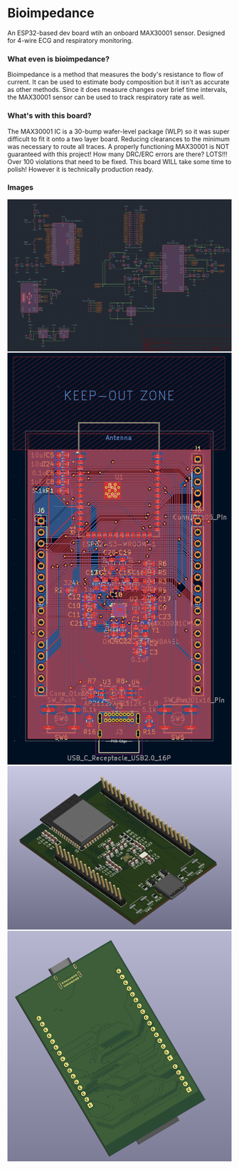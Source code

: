 # Bioimpedance

An ESP32-based dev board wtih an onboard MAX30001 sensor. Designed for 4-wire ECG and respiratory monitoring. 

### What even is bioimpedance? 

Bioimpedance is a method that measures the body's resistance to flow of current. It can be used to estimate body composition but it isn't as accurate as other methods. Since it does measure changes over brief time intervals, the MAX30001 sensor can be used to track respiratory rate as well. 

### What's with this board? 

The MAX30001 IC is a 30-bump wafer-level package (WLP) so it was super difficult to fit it onto a two layer board. Reducing clearances to the minimum was necessary to route all traces. A properly functioning MAX30001 is NOT guaranteed with this project! 
How many DRC/ERC errors are there? LOTS!!! Over 100 violations that need to be fixed. This board WILL take some time to polish! However it is technically production ready. 

### Images

![sch](https://github.com/Omegon0/bioimpedance/blob/main/sch.jpg?raw=true)
![pcb](https://github.com/Omegon0/bioimpedance/blob/main/pcb.jpg?raw=true)
![rend1](https://github.com/Omegon0/bioimpedance/blob/main/rend1.jpg?raw=true)
![rend2](https://github.com/Omegon0/bioimpedance/blob/main/rend2.jpg?raw=true)
